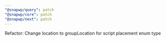 ```yaml
---
"@snapwp/query": patch
"@snapwp/core": patch
"@snapwp/next": patch
---
```


Refactor: Change location to groupLocation for script placement enum type
